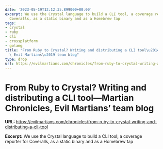 ```yaml
---
date: '2023-05-19T12:12:35.899000+00:00'
excerpt: We use the Crystal language to build a CLI tool, a coverage reporter for
  Coveralls, as a static binary and as a Homebrew tap
tags:
- crystal
- ruby
- cli
- crossplatform
- golang
title: "From Ruby to Crystal? Writing and distributing a CLI tool\u2014Martian Chronicles,\
  \ Evil Martians\u2019 team blog"
type: drop
url: https://evilmartians.com/chronicles/from-ruby-to-crystal-writing-and-distributing-a-cli-tool
---
```


# From Ruby to Crystal? Writing and distributing a CLI tool—Martian Chronicles, Evil Martians’ team blog

**URL:** https://evilmartians.com/chronicles/from-ruby-to-crystal-writing-and-distributing-a-cli-tool

**Excerpt:** We use the Crystal language to build a CLI tool, a coverage reporter for Coveralls, as a static binary and as a Homebrew tap
